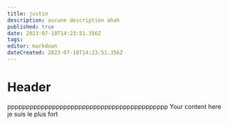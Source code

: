 ```yaml
---
title: justin
description: aucune description ahah
published: true
date: 2023-07-18T14:23:51.356Z
tags: 
editor: markdown
dateCreated: 2023-07-18T14:23:51.356Z
---
```


# Header
ppppppppppppppppppppppppppppppppppppppppppp
Your content here
je suis le plus fort
